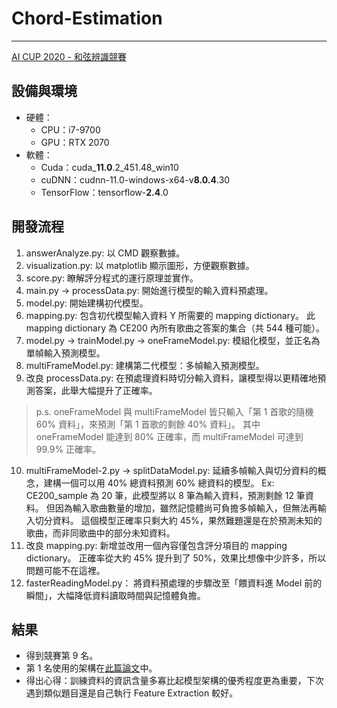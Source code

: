 # Chord-Estimation
---
[AI CUP 2020 - 和弦辨識競賽](https://aidea-web.tw/topic/43d9cc47-b70e-4751-80d3-a2d7333eb77b)

## 設備與環境
- 硬體：
  - CPU：i7-9700
  - GPU：RTX 2070
- 軟體：
  - Cuda：cuda_**11.0**.2_451.48_win10
  - cuDNN：cudnn-11.0-windows-x64-v**8.0.4**.30
  - TensorFlow：tensorflow-**2.4**.0

## 開發流程
1. answerAnalyze.py: 
   以 CMD 觀察數據。
2. visualization.py: 
   以 matplotlib 顯示圖形，方便觀察數據。
3. score.py: 
   瞭解評分程式的運行原理並實作。
4. main.py → processData.py: 
   開始進行模型的輸入資料預處理。
5. model.py: 
   開始建構初代模型。
6. mapping.py: 
   包含初代模型輸入資料 Y 所需要的 mapping dictionary。
   此 mapping dictionary 為 CE200 內所有歌曲之答案的集合（共 544 種可能）。
7. model.py → trainModel.py → oneFrameModel.py: 
   模組化模型，並正名為單幀輸入預測模型。
8. multiFrameModel.py: 
   建構第二代模型：多幀輸入預測模型。
9. 改良 processData.py:
   在預處理資料時切分輸入資料，讓模型得以更精確地預測答案，此舉大幅提升了正確率。

> p.s.
> oneFrameModel 與 multiFrameModel 皆只輸入「第 1 首歌的隨機 60% 資料」，來預測「第 1 首歌的剩餘 40% 資料」。
> 其中 oneFrameModel 能達到 80% 正確率，而 multiFrameModel 可達到 99.9% 正確率。

10. multiFrameModel-2.py → splitDataModel.py:
    延續多幀輸入與切分資料的概念，建構一個可以用 40% 總資料預測 60% 總資料的模型。
    Ex: CE200_sample 為 20 筆，此模型將以 8 筆為輸入資料，預測剩餘 12 筆資料。
    但因為輸入歌曲數量的增加，雖然記憶體尚可負擔多幀輸入，但無法再輸入切分資料。
    這個模型正確率只剩大約 45%，果然難題還是在於預測未知的歌曲，而非同歌曲中的部分未知資料。
11. 改良 mapping.py:
    新增並改用一個內容僅包含評分項目的 mapping dictionary。
    正確率從大約 45% 提升到了 50%，效果比想像中少許多，所以問題可能不在這裡。
12. fasterReadingModel.py：
    將資料預處理的步驟改至「餵資料進 Model 前的瞬間」，大幅降低資料讀取時間與記憶體負擔。
    
## 結果
- 得到競賽第 9 名。
- 第 1 名使用的架構在[此篇論文](https://paperswithcode.com/paper/feature-learning-for-chord-recognition-the)中。
- 得出心得：訓練資料的資訊含量多寡比起模型架構的優秀程度更為重要，下次遇到類似題目還是自己執行 Feature Extraction 較好。
